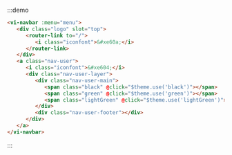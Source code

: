 :::demo
```html
<vi-navbar :menu="menu">
   <div class="logo" slot="top">
      <router-link to="/">
         <i class="iconfont">&#xe60a;</i>
      </router-link>
   </div>
   <a class="nav-user">
      <i class="iconfont">&#xe604;</i>
      <div class="nav-user-layer">
         <div class="nav-user-main">
            <span class="black" @click="$theme.use('black')"></span>
            <span class="green" @click="$theme.use('green')"></span>
            <span class="lightGreen" @click="$theme.use('lightGreen')"></span>
         </div>
         <div class="nav-user-footer"></div>
      </div>
   </a>
</vi-navbar>
```
:::

<script>
export default {
  data() {
    return {
      menu: {
        base: {
          name: "基础",
          icon: "\ue64f"
        },
        form: {
          name: "表单",
          icon: "\ue72e"
        },
        navigation: {
          name: "导航",
          icon: "\ue61a"
        },
        page: {
          name: "页面",
          icon: "\ue615"
        },
        layout: {
          name: "布局",
          icon: "\ue61a"
        },
        chart: {
          name: "图表",
          icon: "\ue651"
        },
        example: {
          name: "示例",
          icon: "\ue63f"
        },
        user: {
          name: "用户",
          icon: "\ue61a"
        },
        settings: {
          name: "设置",
          icon: "\ue6d8"
        },
        document: {
          name: "文档",
          icon: "\ueb21"
        }
      }
    };
  }
};
</script>



<style lang="scss">
main .vi-navbar {
    width: 52px;
}
</style>